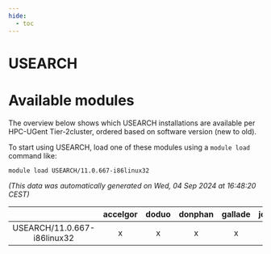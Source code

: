 ```yaml
---
hide:
  - toc
---
```


USEARCH
=======

# Available modules


The overview below shows which USEARCH installations are available per HPC-UGent Tier-2cluster, ordered based on software version (new to old).

To start using USEARCH, load one of these modules using a `module load` command like:

```shell
module load USEARCH/11.0.667-i86linux32
```

*(This data was automatically generated on Wed, 04 Sep 2024 at 16:48:20 CEST)*  

| |accelgor|doduo|donphan|gallade|joltik|shinx|skitty|
| :---: | :---: | :---: | :---: | :---: | :---: | :---: | :---: |
|USEARCH/11.0.667-i86linux32|x|x|x|x|x|-|x|
